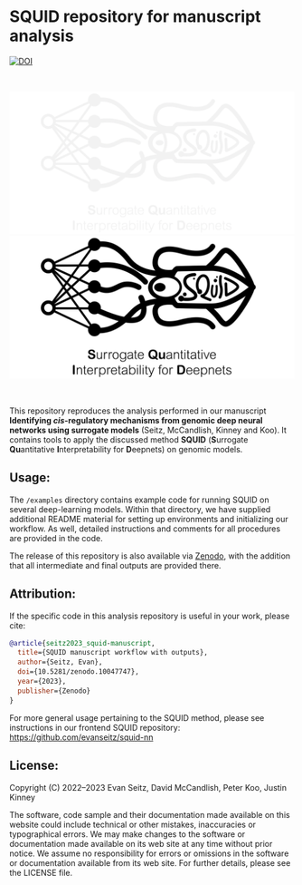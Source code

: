SQUID repository for manuscript analysis
========================================================================
[![DOI](https://zenodo.org/badge/DOI/10.5281/zenodo.10047747.svg)](https://doi.org/10.5281/zenodo.10047747)

<br/>

![logo_dark](./images/logo_dark.png#gh-dark-mode-only)
![logo_light](./images/logo_light.png#gh-light-mode-only)

<br/>

This repository reproduces the analysis performed in our manuscript **Identifying *cis*-regulatory mechanisms from genomic deep neural networks using surrogate models** (Seitz, McCandlish, Kinney and Koo). It contains tools to apply the discussed method **SQUID** (**S**urrogate **Qu**antitative **I**nterpretability for **D**eepnets) on genomic models.

## Usage:
The `/examples` directory contains example code for running SQUID on several deep-learning models. Within that directory, we have supplied additional README material for setting up environments and initializing our workflow. As well, detailed instructions and comments for all procedures are provided in the code.

The release of this repository is also available via [Zenodo](https://doi.org/10.5281/zenodo.10047747), with the addition that all intermediate and final outputs are provided there.

## Attribution:
If the specific code in this analysis repository is useful in your work, please cite:

```bibtex
@article{seitz2023_squid-manuscript,
  title={SQUID manuscript workflow with outputs},
  author={Seitz, Evan},
  doi={10.5281/zenodo.10047747},
  year={2023},
  publisher={Zenodo}
}
```

For more general usage pertaining to the SQUID method, please see instructions in our frontend SQUID repository:
https://github.com/evanseitz/squid-nn

## License:
Copyright (C) 2022–2023 Evan Seitz, David McCandlish, Peter Koo, Justin Kinney

The software, code sample and their documentation made available on this website could include technical or other mistakes, inaccuracies or typographical errors. We may make changes to the software or documentation made available on its web site at any time without prior notice. We assume no responsibility for errors or omissions in the software or documentation available from its web site. For further details, please see the LICENSE file.
